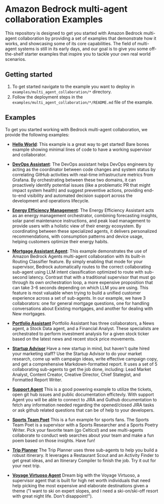 # Amazon Bedrock multi-agent collaboration Examples

This repository is designed to get you started with Amazon Bedrock multi-agent collaboration by providing a set of examples that demonstrate how it works, and showcasing some of its core capabilities. The field of multi-agent systems is still in its early days, and our goal is to give you some off-the-shelf starter examples that inspire you to tackle your own real world scenarios.

## Getting started

1. To get started navigate to the example you want to deploy in `examples/multi_agent_collaboration/*` directory.
2. Follow the deployment steps in the `examples/multi_agent_collaboration/*/README.md` file of the example.

## Examples

To get you started working with Bedrock multi-agent collaboration, we provide the following examples:

- **[Hello World](./00_hello_world_agent/)**: This example is a great way to get started! Bare bones example showing minimal lines of code to have a working supervisor and
collaborator.

- **[DevOps Assistant](./devops_agent/)**: The DevOps assistant helps DevOps engineers by acting as the coordinator between code changes and system status by correlating GitHub activities with real-time infrastructure metrics from Grafana. By orchestrating between these two domains, it can proactively identify potential issues (like a problematic PR that might impact system health) and suggest preventive actions, providing end-to-end visibility and automated decision support across the development and operations lifecycle.

- **[Energy Efficiency Management](./energy_efficiency_management_agent/)**: The Energy Efficiency Assistant acts as an energy management orchestrator, combining forecasting insights, solar panel maintenance instructions, and peak load management to provide users with a holistic view of their energy ecosystem. By coordinating between these specialized agents, it delivers personalized recommendations, with consumption patterns and device usage, helping customers optimize their energy habits.

- **[Mortgage Assistant Agent](./mortgage_assistant/)**: This example demonstrates the use of Amazon Bedrock Agents multi-agent collaboration with its built-in Routing Classifier feature. By simply enabling that mode for your supervisor, Bedrock automatically routes to the correct collaborating sub-agent using LLM intent classification optimized to route with sub-second latency. Contrast that with a traditional supervisor that must go through its own orchestration loop, a more expensive proposition that can take 3-6 seconds depending on which LLM you are using. This feature is most valuable when trying to build a unified customer experience across a set of sub-agents. In our example, we have 3 collaborators: one for general mortgage questions, one for handling conversations about Existing mortgages, and another for dealing with New mortgages.

- **[Portfolio Assistant](./portfolio_assistant_agent/)** Portfolio Assistant has three collaborators, a News agent, a Stock Data agent, and a Financial Analyst. These specialists are orchestrated to perform investment analysis for a given stock ticker based on the latest news and recent stock price movements.

- **[Startup Advisor](./startup_advisor_agent/)** Have a new startup in mind, but haven't quite hired your marketing staff? Use the Startup Advisor to do your market research, come up with campaign ideas, write effective campaign copy, and get a comprehensive Markdown-formatted report. It uses a set of 5 collaborating sub-agents to get the job done, including: Lead Market Analyst, Content Creator, Creative Director, Chief Stategist, and Formatted Report Writer.

- **[Support Agent](./support_agent/)** This is a good powering example to utilize the tickets, open git hub issues and public documentation effictevly. With support Agent you will be able to connect to JIRA and Guthub documentation to fetch any information needed regarding the opened/closed JIRA tasks or ask github related questions that can be of help to your developers.

- **[Sports Team Poet](./team_poems_agent/)** This is a fun example for sports fans. The Sports Team Poet is a supervisor with a Sports Researcher and a Sports Poetry Writer. Pick your favorite team (go Celtics!) and see multi-agents collaborate to conduct web searches about your team and make a fun poem based on those insights. Have fun!

- **[Trip Planner](./trip_planner_agent/)** The Trip Planner uses three sub-agents to help you build a robust itinerary. It leverages a Restaurant Scout and an Activity Finder to get great ideas, and an Itinerary Compiler to finish the job. Try it out for your next trip.

- **[Voyage Virtuoso Agent](./voyage_virtuoso_agent/)** Dream big with the Voyage Virtuoso, a supervisor agent that is built for high net worth individuals that need help picking the most expensive and elaborate destinations given a theme ("I want to ski on expert slopes, and I need a ski-on/ski-off resort with great night life. Don't disappoint!").
